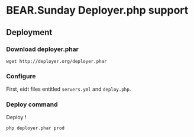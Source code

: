 # BEAR.Sunday Deployer.php support


## Deployment


### Download deployer.phar 

    wget http://deployer.org/deployer.phar

### Configure

First, eidt files entitled `servers.yml` and `deploy.php`.

### Deploy command

Deploy !

    php deployer.phar prod

 